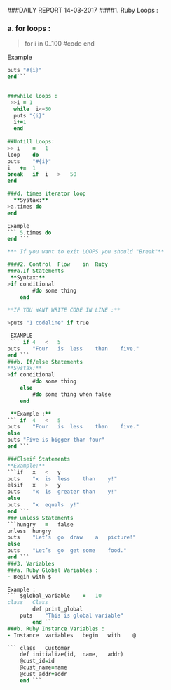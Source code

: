 ###DAILY REPORT 14-03-2017
####1. Ruby Loops :
### a. for loops :
>for i in 0..100
		#code
	end
	
	
Example
``` for i in 1..50
puts "#{i}"
end```

 
###while loops :
 >>i = 1
  while  i<=50
  puts "{i}"
  i+=1
  end 
  
##Untill Loops:
>> i	=	1
loop	do
puts	"#{i}"
i	+=	1
break	if	i	>	50
end 

###d. times iterator loop
  **Systax:** 
>a.times do
end

Example 
``` 5.times	do
end ```

*** If you want to exit LOOPS you should "Break"**

####2. Control	Flow	in	Ruby
###a.If Statements
 **Syntax:**
>if conditional
		#do some thing
	end 
	
**IF YOU WANT WRITE CODE IN LINE :**

>puts "1 codeline" if true

 EXAMPLE
 ``` if	4	<	5
puts	"Four	is	less	than	five."
end ```
###b. If/else Statements
**Systax:**
>if conditional
		#do some thing
	else
		#do some thing when false
	end

 **Example :**
``` if	4	<	5
puts	"Four	is	less	than	five."
else 
puts "Five is bigger than four"
end ```

###Elseif Statements
**Example:**
```if	x	<	y		
puts	"x	is	less	than	y!"
elsif	x	>	y
puts	"x	is	greater	than	y!"
else
puts	"x	equals	y!"
end ```
### unless Statements
```hungry	=	false
unless	hungry
puts	"Let’s	go	draw	a	picture!"
else
puts	"Let’s	go	get	some	food."
end ```
###3. Variables 
###a. Ruby Global Variables : 
- Begin with $

Example :
``` $global_variable	=	10
class	Class
		def	print_global
	puts	"This is global variable"
		end ```
###b. Ruby Instance Variables :
- Instance	variables	begin	with	@

``` class	Customer
	def	initialize(id,	name,	addr)
	@cust_id=id
	@cust_name=name
	@cust_addr=addr
	end ```
	
			
  
